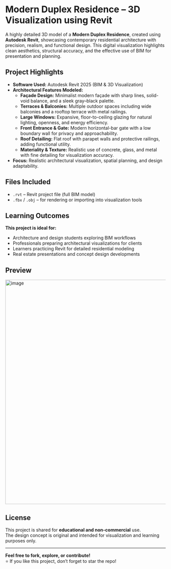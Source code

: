 # Modern Duplex Residence – 3D Visualization using Revit

A highly detailed 3D model of a **Modern Duplex Residence**, created using **Autodesk Revit**, showcasing contemporary residential architecture with precision, realism, and functional design. This digital visualization highlights clean aesthetics, structural accuracy, and the effective use of BIM for presentation and planning.  

## Project Highlights
- **Software Used:** Autodesk Revit 2025 (BIM & 3D Visualization)
- **Architectural Features Modeled:**
  - **Façade Design:** Minimalist modern façade with sharp lines, solid-void balance, and a sleek gray–black palette.  
  - **Terraces & Balconies:** Multiple outdoor spaces including wide balconies and a rooftop terrace with metal railings.  
  - **Large Windows:** Expansive, floor-to-ceiling glazing for natural lighting, openness, and energy efficiency.  
  - **Front Entrance & Gate:** Modern horizontal-bar gate with a low boundary wall for privacy and approachability.  
  - **Roof Detailing:** Flat roof with parapet walls and protective railings, adding functional utility.  
  - **Materiality & Texture:** Realistic use of concrete, glass, and metal with fine detailing for visualization accuracy.  
- **Focus:** Realistic architectural visualization, spatial planning, and design adaptability.  

## Files Included
- `.rvt` – Revit project file (full BIM model)  
- `.fbx` / `.obj` – for rendering or importing into visualization tools  

## Learning Outcomes
**This project is ideal for:**  
- Architecture and design students exploring BIM workflows  
- Professionals preparing architectural visualizations for clients  
- Learners practicing Revit for detailed residential modeling  
- Real estate presentations and concept design developments  

## Preview
<img width="972" height="703" alt="image" src="https://github.com/user-attachments/assets/5c432a6a-f5bf-4a96-bb62-11f5ad0ba764" />


## License
This project is shared for **educational and non-commercial** use.  
The design concept is original and intended for visualization and learning purposes only.  

---

**Feel free to fork, explore, or contribute!**  
⭐ If you like this project, don’t forget to star the repo!  
